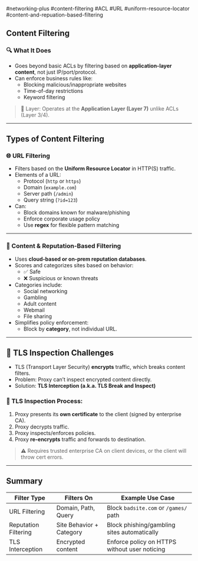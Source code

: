 #networking-plus #content-filtering #ACL #URL #uniform-resource-locator #content-and-repuation-based-filtering

## Content Filtering

### 🔍 What It Does
- Goes beyond basic ACLs by filtering based on **application-layer content**, not just IP/port/protocol.
- Can enforce business rules like:
  - Blocking malicious/inappropriate websites
  - Time-of-day restrictions
  - Keyword filtering

> 🧱 Layer: Operates at the **Application Layer (Layer 7)** unlike ACLs (Layer 3/4).

---

## Types of Content Filtering

### 🌐 URL Filtering
- Filters based on the **Uniform Resource Locator** in HTTP(S) traffic.
- Elements of a URL:
  - Protocol (`http` or `https`)
  - Domain (`example.com`)
  - Server path (`/admin`)
  - Query string (`?id=123`)
- Can:
  - Block domains known for malware/phishing
  - Enforce corporate usage policy
  - Use **regex** for flexible pattern matching

---

### 🧠 Content & Reputation-Based Filtering
- Uses **cloud-based or on-prem reputation databases**.
- Scores and categorizes sites based on behavior:
  - ✅ Safe
  - ❌ Suspicious or known threats
- Categories include:
  - Social networking
  - Gambling
  - Adult content
  - Webmail
  - File sharing
- Simplifies policy enforcement:
  - Block by **category**, not individual URL.

---

## 🔐 TLS Inspection Challenges

- TLS (Transport Layer Security) **encrypts** traffic, which breaks content filters.
- Problem: Proxy can’t inspect encrypted content directly.
- Solution: **TLS Interception (a.k.a. TLS Break and Inspect)**

### 🧱 TLS Inspection Process:
1. Proxy presents its **own certificate** to the client (signed by enterprise CA).
2. Proxy decrypts traffic.
3. Proxy inspects/enforces policies.
4. Proxy **re-encrypts** traffic and forwards to destination.

> ⚠️ Requires trusted enterprise CA on client devices, or the client will throw cert errors.

---

## Summary

| Filter Type              | Filters On             | Example Use Case                              |
|--------------------------|------------------------|------------------------------------------------|
| URL Filtering            | Domain, Path, Query    | Block `badsite.com` or `/games/` path         |
| Reputation Filtering     | Site Behavior + Category | Block phishing/gambling sites automatically   |
| TLS Interception         | Encrypted content      | Enforce policy on HTTPS without user noticing |


